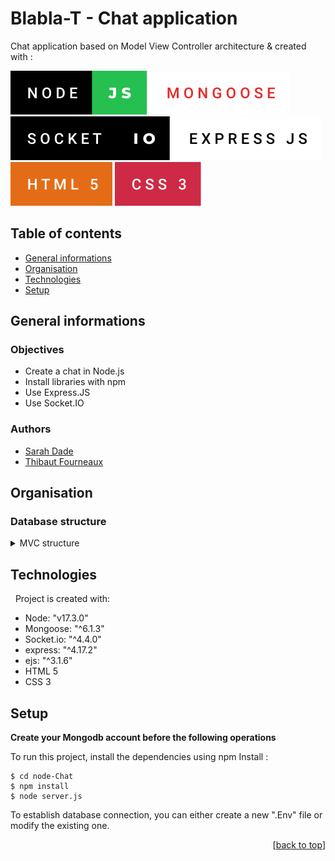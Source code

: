 
# Blabla-T - Chat application

Chat application based on Model View Controller architecture & created with :

![Alt text](./assets/node-js.svg) ![Alt text](./assets/mongoose.svg)  ![Alt text](./assets/socket-io.svg) ![Alt text](./assets/express-js.svg)   ![Alt text](./assets/html-5.svg) ![Alt text](./assets/css-3.svg)

## Table of contents 

* [General informations](#general-informations)
* [Organisation](#organisation)
* [Technologies](#technologies)
* [Setup](#setup)

## General informations

### Objectives 

* Create a chat in Node.js
* Install libraries with npm
* Use Express.JS
* Use Socket.IO

### Authors

* [Sarah Dade](https://github.com/SarahDade)  
* [Thibaut Fourneaux](https://github.com/FourneauxThibaut)  

## Organisation

### **Database structure**
         
<details>
  <summary>MVC structure</summary>

```

    .
    ├── Controllers/                    # Controller folder
    │   ├── messageController.js
    │   └── userController.js
    │   
    ├── Models/                          # Controller model
    │   ├── Message.js
    │   ├── model.js
    │   ├── Room.js                     # Homepage model
    │   └── User.js
    │
    ├── public/                         # Public folder
    │   ├── assets/
    │   │   └── css/ 
    │   │       └── normalize.css   
    │   │       └── style.css
    │   │     
    │   └── storage/
    │       └── logo-blablaT.svg   
    │
    ├── Routes/                         # Router folder
    │   │
    │   └─── users.js
    │
    ├── Views/                          # Views folder
    │   ├── authentification
    │   │   ├── signin.ejs
    │   │   └─── signup.ejs
    │   │     
    │   ├── users/                      # Errors folder
    │   │   ├── edit.ejs
    │   │   └── index.ejs
    │   │   └── show.ejs
    │   │    
    │   └── index.ejs/   
    │
    ├── .env                            # [! Gitignore] 
    ├── .gitignore
    ├── package-lock.json                   # dependency list
    ├── package.json
    └── README.md                       # --[*Your are here*]--
    .
 
```
</details> 


## Technologies
&nbsp;
Project is created with:
* Node: "v17.3.0"
* Mongoose: "^6.1.3"
* Socket.io: "^4.4.0"
* express: "^4.17.2"
* ejs: "^3.1.6"
* HTML 5
* CSS 3

## Setup

  **Create your Mongodb account before the following operations**

To run this project, install the dependencies using npm Install :

```
$ cd node-Chat 
$ npm install
$ node server.js
```

To establish database connection, you can either create a new ".Env" file or modify the existing one.


<p align="right">[<a href="#top">back to top</a>]</p>                                    



